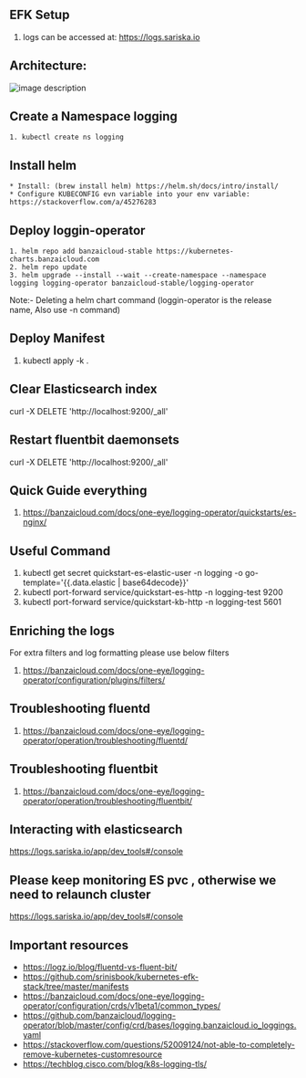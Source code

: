 ## EFK Setup

 1. logs can be accessed at: https://logs.sariska.io

## Architecture:

![image description](https://camo.githubusercontent.com/1826e4f1b9b8107d7e7480137c767cbb9ef9689746bad30d8b0ce7ceef75b6d0/68747470733a2f2f62616e7a6169636c6f75642e636f6d2f646f63732f6f6e652d6579652f6c6f6767696e672d6f70657261746f722f696d672f6c6f6767696e675f6f70657261746f725f666c6f772e706e67)

   
## Create a Namespace logging
    1. kubectl create ns logging

## Install helm
    * Install: (brew install helm) https://helm.sh/docs/intro/install/ 
    * Configure KUBECONFIG evn variable into your env variable: https://stackoverflow.com/a/45276283 

## Deploy loggin-operator

    1. helm repo add banzaicloud-stable https://kubernetes-charts.banzaicloud.com
    2. helm repo update
    3. helm upgrade --install --wait --create-namespace --namespace logging logging-operator banzaicloud-stable/logging-operator
Note:- Deleting a helm chart command (loggin-operator is the release name, Also use -n command)

## Deploy Manifest

1. kubectl apply -k .
 

## Clear Elasticsearch index 

 curl -X DELETE 'http://localhost:9200/_all'

 
 
## Restart fluentbit daemonsets  

 curl -X DELETE 'http://localhost:9200/_all'

## Quick Guide everything

1. https://banzaicloud.com/docs/one-eye/logging-operator/quickstarts/es-nginx/


## Useful Command

1. kubectl get secret quickstart-es-elastic-user  -n logging -o go-template='{{.data.elastic | base64decode}}'
2. kubectl port-forward service/quickstart-es-http -n logging-test 9200
3. kubectl port-forward service/quickstart-kb-http -n logging-test 5601

## Enriching the logs

  For extra filters and log formatting please use below filters
 
1. https://banzaicloud.com/docs/one-eye/logging-operator/configuration/plugins/filters/


## Troubleshooting fluentd

   1.  https://banzaicloud.com/docs/one-eye/logging-operator/operation/troubleshooting/fluentd/

## Troubleshooting fluentbit

   1. https://banzaicloud.com/docs/one-eye/logging-operator/operation/troubleshooting/fluentbit/

## Interacting with elasticsearch

https://logs.sariska.io/app/dev_tools#/console


## Please keep monitoring ES pvc , otherwise we need to relaunch cluster

https://logs.sariska.io/app/dev_tools#/console



## Important resources
* https://logz.io/blog/fluentd-vs-fluent-bit/
* https://github.com/srinisbook/kubernetes-efk-stack/tree/master/manifests
* https://banzaicloud.com/docs/one-eye/logging-operator/configuration/crds/v1beta1/common_types/
* https://github.com/banzaicloud/logging-operator/blob/master/config/crd/bases/logging.banzaicloud.io_loggings.yaml
* https://stackoverflow.com/questions/52009124/not-able-to-completely-remove-kubernetes-customresource
* https://techblog.cisco.com/blog/k8s-logging-tls/

